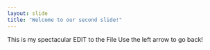 ```yaml
---
layout: slide
title: "Welcome to our second slide!"
---
```

This is my spectacular EDIT to the File
Use the left arrow to go back!
